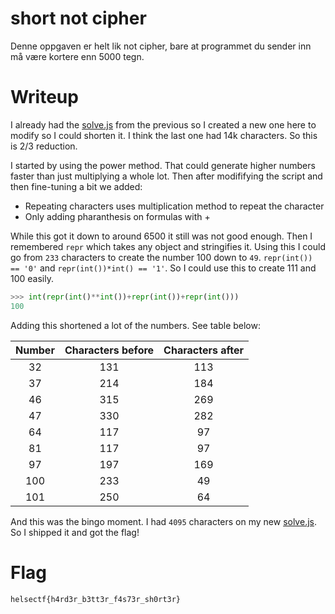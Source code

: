 # short not cipher

Denne oppgaven er helt lik not cipher, bare at programmet du sender inn må være kortere enn 5000 tegn.

# Writeup

I already had the [solve.js](../not%20cipher/solve.js) from the previous so I created a new one here to modify so I could shorten it. I think the last one had 14k characters. So this is 2/3 reduction.

I started by using the power method. That could generate higher numbers faster than just multiplying a whole lot. Then after modififying the script and then fine-tuning a bit we added:

* Repeating characters uses multiplication method to repeat the character
* Only adding pharanthesis on formulas with +

While this got it down to around 6500 it still was not good enough. Then I remembered `repr` which takes any object and stringifies it. Using this I could go from `233` characters to create the number 100 down to `49`. `repr(int()) == '0'` and `repr(int())*int() == '1'`. So I could use this to create 111 and 100 easily.

```python
>>> int(repr(int()**int())+repr(int())+repr(int()))
100
```

Adding this shortened a lot of the numbers. See table below:

| Number | Characters before | Characters after |
|:------:|:-----------------:|:----------------:|
| 32     | 131               | 113              |
| 37     | 214               | 184              |
| 46     | 315               | 269              |
| 47     | 330               | 282              |
| 64     | 117               | 97               |
| 81     | 117               | 97               |
| 97     | 197               | 169              |
| 100    | 233               | 49               |
| 101    | 250               | 64               |

And this was the bingo moment. I had `4095` characters on my new [solve.js](solve.js).  So I shipped it and got the flag!

# Flag

```
helsectf{h4rd3r_b3tt3r_f4s73r_sh0rt3r}
```
